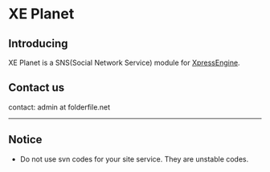 # XE Planet #
## Introducing ##
XE Planet is a SNS(Social Network Service) module for [XpressEngine](http://code.google.com/p/xe-core/).
## Contact us ##
contact: admin at folderfile.net

---

## Notice ##
  * Do not use svn codes for your site service. They are unstable codes.